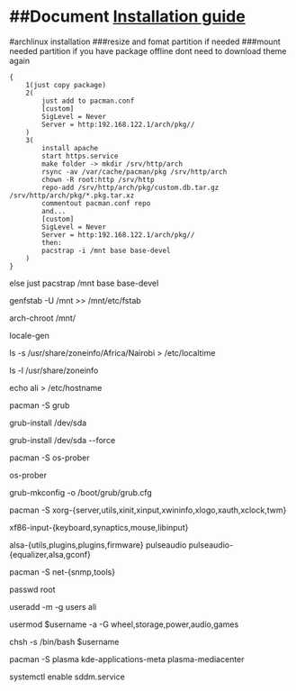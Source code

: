 ##**Document** [Installation guide](https://wiki.archlinux.org/index.php/Installation_guide)
====================
#archlinux installation
###resize and fomat partition if needed
###mount needed partition
if you have package offline dont need to download theme again



    { 
        1(just copy package)
        2(
            just add to pacman.conf
            [custom]
            SigLevel = Never
            Server = http:192.168.122.1/arch/pkg//
        )
        3(
            install apache
            start https.service
            make folder -> mkdir /srv/http/arch
            rsync -av /var/cache/pacman/pkg /srv/http/arch
            chown -R root:http /srv/http
            repo-add /srv/http/arch/pkg/custom.db.tar.gz /srv/http/arch/pkg/*.pkg.tar.xz
            commentout pacman.conf repo
            and...
            [custom]
            SigLevel = Never
            Server = http:192.168.122.1/arch/pkg//
            then:
            pacstrap -i /mnt base base-devel
        )
    }


else just pacstrap /mnt base base-devel


genfstab -U /mnt >> /mnt/etc/fstab

arch-chroot /mnt/

locale-gen

ls -s /usr/share/zoneinfo/Africa/Nairobi > /etc/localtime

ls -l /usr/share/zoneinfo

echo ali > /etc/hostname

pacman -S grub

grub-install /dev/sda

grub-install   /dev/sda  --force

pacman -S os-prober

os-prober

grub-mkconfig -o /boot/grub/grub.cfg

pacman -S xorg-{server,utils,xinit,xinput,xwininfo,xlogo,xauth,xclock,twm}


xf86-input-{keyboard,synaptics,mouse,libinput}

alsa-{utils,plugins,plugins,firmware} pulseaudio pulseaudio-{equalizer,alsa,gconf}

pacman -S net-{snmp,tools}

passwd root

useradd -m -g users ali

usermod   $username  -a -G wheel,storage,power,audio,games

chsh -s  /bin/bash  $username

pacman -S  plasma  kde-applications-meta  plasma-mediacenter

systemctl enable  sddm.service

